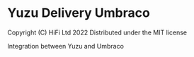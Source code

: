 # Yuzu Delivery Umbraco

Copyright (C) HiFi Ltd 2022
Distributed under the MIT license  

Integration between Yuzu and Umbraco